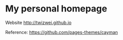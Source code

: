 # My personal homepage
Website http://twizwei.github.io

Reference: https://github.com/pages-themes/cayman